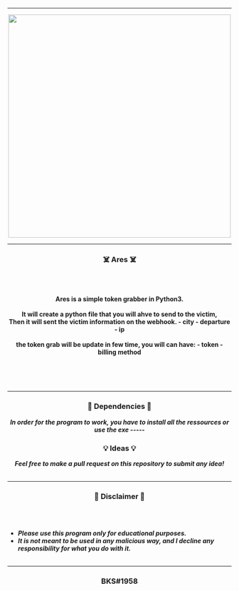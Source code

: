 -----

<p align="center">
<img src="https://user-images.githubusercontent.com/94129991/189524835-1739159b-844b-4448-8320-649f095d8238.png", width="500", height="500">
</p>


-----

### <p align="center">☠️ Ares ☠️</p>

<br><br>
<p align="center">
<strong>
Ares is a simple token grabber in Python3.
<br><br>
It will create a python file that you will ahve to send to the victim,
<br>
Then it will sent the victim information on the webhook.
 - city
 - departure
 - ip
<br><br>
the token grab will be update in few time, you will can have:
  - token
  - billing method
<br><br><br>
</strong>
</p>
<br>

-----

### <p align="center">📀 Dependencies 📀</p>

<p align="center"><strong><i>In order for the program to work, you have to install all the ressources or use the exe</i></strong</p>
-----

### <p align="center">💡 Ideas 💡</p>

<p align="center"><strong><i>Feel free to make a pull request on this repository to submit any idea!</i></strong</p>
<br><br>

-----

### <p align="center">📌 Disclaimer 📌</p>

<br><br>
* ***Please use this program only for educational purposes.***
* ***It is not meant to be used in any malicious way, and I decline any responsibility for what you do with it.***
<br><br>

-----

### <p align="center">BKS#1958</p>

